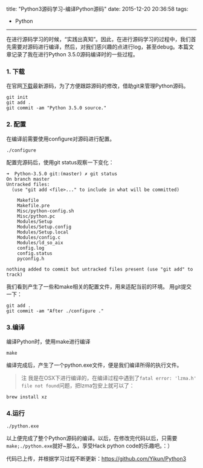 title: "Python3源码学习-编译Python源码"
date: 2015-12-20 20:36:58
tags:
  - Python
---

在进行源码学习的时候，“实践出真知”。因此，在进行源码学习的过程中，我们首先需要对源码进行编译，然后，对我们感兴趣的点进行log，甚至debug。本篇文章记录了我在进行Python 3.5.0源码编译时的一些过程。

### 1. 下载

在官网[下载](https://www.python.org/downloads/)最新源码，为了方便跟踪源码的修改，借助git来管理Python源码。
```shell
git init
git add .
git commit -am "Python 3.5.0 source."
```

### 2. 配置
在编译前需要使用configure对源码进行配置。
```shell
./configure
```
配置完源码后，使用git status观察一下变化：
```
➜  Python-3.5.0 git:(master) ✗ git status
On branch master
Untracked files:
  (use "git add <file>..." to include in what will be committed)

	Makefile
	Makefile.pre
	Misc/python-config.sh
	Misc/python.pc
	Modules/Setup
	Modules/Setup.config
	Modules/Setup.local
	Modules/config.c
	Modules/ld_so_aix
	config.log
	config.status
	pyconfig.h

nothing added to commit but untracked files present (use "git add" to track)
```
我们看到产生了一些和make相关的配置文件，用来适配当前的环境。
用git提交一下：
```
git add .
git commit -am "After ./configure ."
```

### 3.编译
编译Python时，使用make进行编译
```
make
```
编译完成后，产生了一个python.exe文件，便是我们编译所得的执行文件。

> 注
我是在OSX下进行编译的，在编译过程中遇到了`fatal error: 'lzma.h' file not found`问题，把lzma包安上就可以了：
```
brew install xz
```

### 4.运行
```shell
./python.exe
```
以上便完成了整个Python源码的编译。以后，在修改完代码以后，只需要`make;./python.exe`就好~那么，享受Hack python code的乐趣吧。：）

代码已上传，并根据学习过程不断更新：https://github.com/Yikun/Python3